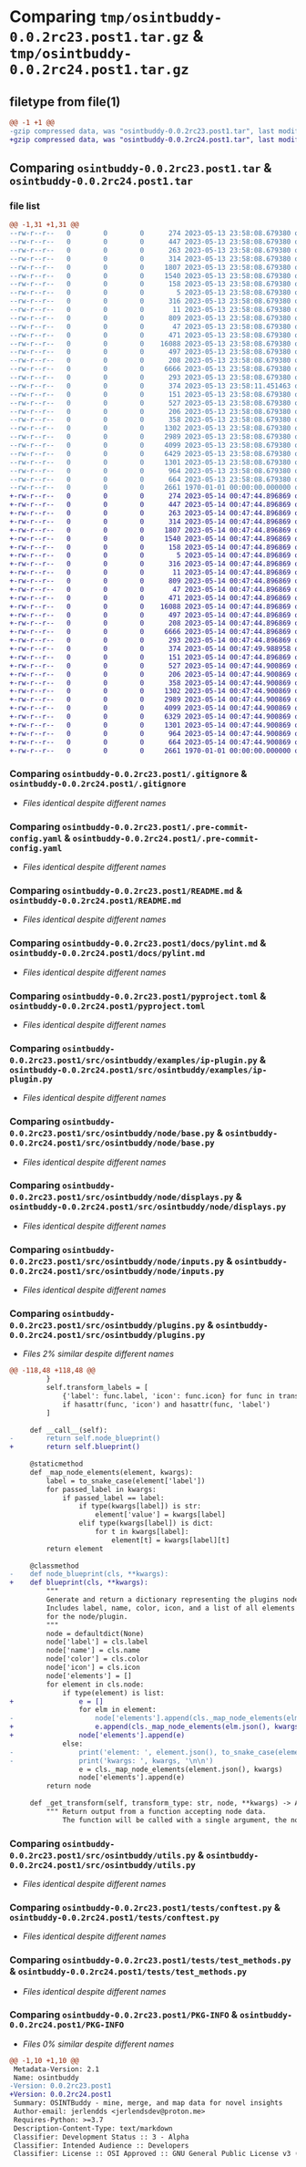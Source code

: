 # Comparing `tmp/osintbuddy-0.0.2rc23.post1.tar.gz` & `tmp/osintbuddy-0.0.2rc24.post1.tar.gz`

## filetype from file(1)

```diff
@@ -1 +1 @@
-gzip compressed data, was "osintbuddy-0.0.2rc23.post1.tar", last modified: Sat May 13 23:58:11 2023, max compression
+gzip compressed data, was "osintbuddy-0.0.2rc24.post1.tar", last modified: Sun May 14 00:47:50 2023, max compression
```

## Comparing `osintbuddy-0.0.2rc23.post1.tar` & `osintbuddy-0.0.2rc24.post1.tar`

### file list

```diff
@@ -1,31 +1,31 @@
--rw-r--r--   0        0        0      274 2023-05-13 23:58:08.679380 osintbuddy-0.0.2rc23.post1/.github/dependabot.yml
--rw-r--r--   0        0        0      447 2023-05-13 23:58:08.679380 osintbuddy-0.0.2rc23.post1/.github/workflows/CI.yml
--rw-r--r--   0        0        0      263 2023-05-13 23:58:08.679380 osintbuddy-0.0.2rc23.post1/.github/workflows/publish.yml
--rw-r--r--   0        0        0      314 2023-05-13 23:58:08.679380 osintbuddy-0.0.2rc23.post1/.github/workflows/semantic-pr-check.yml
--rw-r--r--   0        0        0     1807 2023-05-13 23:58:08.679380 osintbuddy-0.0.2rc23.post1/.gitignore
--rw-r--r--   0        0        0     1540 2023-05-13 23:58:08.679380 osintbuddy-0.0.2rc23.post1/.pre-commit-config.yaml
--rw-r--r--   0        0        0      158 2023-05-13 23:58:08.679380 osintbuddy-0.0.2rc23.post1/.pypirc
--rw-r--r--   0        0        0        5 2023-05-13 23:58:08.679380 osintbuddy-0.0.2rc23.post1/CODE_OF_CONDUCT.md
--rw-r--r--   0        0        0      316 2023-05-13 23:58:08.679380 osintbuddy-0.0.2rc23.post1/Dockerfile
--rw-r--r--   0        0        0       11 2023-05-13 23:58:08.679380 osintbuddy-0.0.2rc23.post1/LICENSE
--rw-r--r--   0        0        0      809 2023-05-13 23:58:08.679380 osintbuddy-0.0.2rc23.post1/README.md
--rw-r--r--   0        0        0       47 2023-05-13 23:58:08.679380 osintbuddy-0.0.2rc23.post1/docs/developer.md
--rw-r--r--   0        0        0      471 2023-05-13 23:58:08.679380 osintbuddy-0.0.2rc23.post1/docs/pre-commit-config.md
--rw-r--r--   0        0        0    16088 2023-05-13 23:58:08.679380 osintbuddy-0.0.2rc23.post1/docs/pylint.md
--rw-r--r--   0        0        0      497 2023-05-13 23:58:08.679380 osintbuddy-0.0.2rc23.post1/docs/pyproject.md
--rw-r--r--   0        0        0      208 2023-05-13 23:58:08.679380 osintbuddy-0.0.2rc23.post1/docs/workflows.md
--rw-r--r--   0        0        0     6666 2023-05-13 23:58:08.679380 osintbuddy-0.0.2rc23.post1/pyproject.toml
--rw-r--r--   0        0        0      293 2023-05-13 23:58:08.679380 osintbuddy-0.0.2rc23.post1/src/README.md
--rw-r--r--   0        0        0      374 2023-05-13 23:58:11.451463 osintbuddy-0.0.2rc23.post1/src/osintbuddy/__init__.py
--rw-r--r--   0        0        0      151 2023-05-13 23:58:08.679380 osintbuddy-0.0.2rc23.post1/src/osintbuddy/errors.py
--rw-r--r--   0        0        0      527 2023-05-13 23:58:08.679380 osintbuddy-0.0.2rc23.post1/src/osintbuddy/examples/ip-plugin.py
--rw-r--r--   0        0        0      206 2023-05-13 23:58:08.679380 osintbuddy-0.0.2rc23.post1/src/osintbuddy/manager.py
--rw-r--r--   0        0        0      358 2023-05-13 23:58:08.679380 osintbuddy-0.0.2rc23.post1/src/osintbuddy/node/__init__.py
--rw-r--r--   0        0        0     1302 2023-05-13 23:58:08.679380 osintbuddy-0.0.2rc23.post1/src/osintbuddy/node/base.py
--rw-r--r--   0        0        0     2989 2023-05-13 23:58:08.679380 osintbuddy-0.0.2rc23.post1/src/osintbuddy/node/displays.py
--rw-r--r--   0        0        0     4099 2023-05-13 23:58:08.679380 osintbuddy-0.0.2rc23.post1/src/osintbuddy/node/inputs.py
--rw-r--r--   0        0        0     6429 2023-05-13 23:58:08.679380 osintbuddy-0.0.2rc23.post1/src/osintbuddy/plugins.py
--rw-r--r--   0        0        0     1301 2023-05-13 23:58:08.679380 osintbuddy-0.0.2rc23.post1/src/osintbuddy/utils.py
--rw-r--r--   0        0        0      964 2023-05-13 23:58:08.679380 osintbuddy-0.0.2rc23.post1/tests/conftest.py
--rw-r--r--   0        0        0      664 2023-05-13 23:58:08.679380 osintbuddy-0.0.2rc23.post1/tests/test_methods.py
--rw-r--r--   0        0        0     2661 1970-01-01 00:00:00.000000 osintbuddy-0.0.2rc23.post1/PKG-INFO
+-rw-r--r--   0        0        0      274 2023-05-14 00:47:44.896869 osintbuddy-0.0.2rc24.post1/.github/dependabot.yml
+-rw-r--r--   0        0        0      447 2023-05-14 00:47:44.896869 osintbuddy-0.0.2rc24.post1/.github/workflows/CI.yml
+-rw-r--r--   0        0        0      263 2023-05-14 00:47:44.896869 osintbuddy-0.0.2rc24.post1/.github/workflows/publish.yml
+-rw-r--r--   0        0        0      314 2023-05-14 00:47:44.896869 osintbuddy-0.0.2rc24.post1/.github/workflows/semantic-pr-check.yml
+-rw-r--r--   0        0        0     1807 2023-05-14 00:47:44.896869 osintbuddy-0.0.2rc24.post1/.gitignore
+-rw-r--r--   0        0        0     1540 2023-05-14 00:47:44.896869 osintbuddy-0.0.2rc24.post1/.pre-commit-config.yaml
+-rw-r--r--   0        0        0      158 2023-05-14 00:47:44.896869 osintbuddy-0.0.2rc24.post1/.pypirc
+-rw-r--r--   0        0        0        5 2023-05-14 00:47:44.896869 osintbuddy-0.0.2rc24.post1/CODE_OF_CONDUCT.md
+-rw-r--r--   0        0        0      316 2023-05-14 00:47:44.896869 osintbuddy-0.0.2rc24.post1/Dockerfile
+-rw-r--r--   0        0        0       11 2023-05-14 00:47:44.896869 osintbuddy-0.0.2rc24.post1/LICENSE
+-rw-r--r--   0        0        0      809 2023-05-14 00:47:44.896869 osintbuddy-0.0.2rc24.post1/README.md
+-rw-r--r--   0        0        0       47 2023-05-14 00:47:44.896869 osintbuddy-0.0.2rc24.post1/docs/developer.md
+-rw-r--r--   0        0        0      471 2023-05-14 00:47:44.896869 osintbuddy-0.0.2rc24.post1/docs/pre-commit-config.md
+-rw-r--r--   0        0        0    16088 2023-05-14 00:47:44.896869 osintbuddy-0.0.2rc24.post1/docs/pylint.md
+-rw-r--r--   0        0        0      497 2023-05-14 00:47:44.896869 osintbuddy-0.0.2rc24.post1/docs/pyproject.md
+-rw-r--r--   0        0        0      208 2023-05-14 00:47:44.896869 osintbuddy-0.0.2rc24.post1/docs/workflows.md
+-rw-r--r--   0        0        0     6666 2023-05-14 00:47:44.896869 osintbuddy-0.0.2rc24.post1/pyproject.toml
+-rw-r--r--   0        0        0      293 2023-05-14 00:47:44.896869 osintbuddy-0.0.2rc24.post1/src/README.md
+-rw-r--r--   0        0        0      374 2023-05-14 00:47:49.988958 osintbuddy-0.0.2rc24.post1/src/osintbuddy/__init__.py
+-rw-r--r--   0        0        0      151 2023-05-14 00:47:44.896869 osintbuddy-0.0.2rc24.post1/src/osintbuddy/errors.py
+-rw-r--r--   0        0        0      527 2023-05-14 00:47:44.900869 osintbuddy-0.0.2rc24.post1/src/osintbuddy/examples/ip-plugin.py
+-rw-r--r--   0        0        0      206 2023-05-14 00:47:44.900869 osintbuddy-0.0.2rc24.post1/src/osintbuddy/manager.py
+-rw-r--r--   0        0        0      358 2023-05-14 00:47:44.900869 osintbuddy-0.0.2rc24.post1/src/osintbuddy/node/__init__.py
+-rw-r--r--   0        0        0     1302 2023-05-14 00:47:44.900869 osintbuddy-0.0.2rc24.post1/src/osintbuddy/node/base.py
+-rw-r--r--   0        0        0     2989 2023-05-14 00:47:44.900869 osintbuddy-0.0.2rc24.post1/src/osintbuddy/node/displays.py
+-rw-r--r--   0        0        0     4099 2023-05-14 00:47:44.900869 osintbuddy-0.0.2rc24.post1/src/osintbuddy/node/inputs.py
+-rw-r--r--   0        0        0     6329 2023-05-14 00:47:44.900869 osintbuddy-0.0.2rc24.post1/src/osintbuddy/plugins.py
+-rw-r--r--   0        0        0     1301 2023-05-14 00:47:44.900869 osintbuddy-0.0.2rc24.post1/src/osintbuddy/utils.py
+-rw-r--r--   0        0        0      964 2023-05-14 00:47:44.900869 osintbuddy-0.0.2rc24.post1/tests/conftest.py
+-rw-r--r--   0        0        0      664 2023-05-14 00:47:44.900869 osintbuddy-0.0.2rc24.post1/tests/test_methods.py
+-rw-r--r--   0        0        0     2661 1970-01-01 00:00:00.000000 osintbuddy-0.0.2rc24.post1/PKG-INFO
```

### Comparing `osintbuddy-0.0.2rc23.post1/.gitignore` & `osintbuddy-0.0.2rc24.post1/.gitignore`

 * *Files identical despite different names*

### Comparing `osintbuddy-0.0.2rc23.post1/.pre-commit-config.yaml` & `osintbuddy-0.0.2rc24.post1/.pre-commit-config.yaml`

 * *Files identical despite different names*

### Comparing `osintbuddy-0.0.2rc23.post1/README.md` & `osintbuddy-0.0.2rc24.post1/README.md`

 * *Files identical despite different names*

### Comparing `osintbuddy-0.0.2rc23.post1/docs/pylint.md` & `osintbuddy-0.0.2rc24.post1/docs/pylint.md`

 * *Files identical despite different names*

### Comparing `osintbuddy-0.0.2rc23.post1/pyproject.toml` & `osintbuddy-0.0.2rc24.post1/pyproject.toml`

 * *Files identical despite different names*

### Comparing `osintbuddy-0.0.2rc23.post1/src/osintbuddy/examples/ip-plugin.py` & `osintbuddy-0.0.2rc24.post1/src/osintbuddy/examples/ip-plugin.py`

 * *Files identical despite different names*

### Comparing `osintbuddy-0.0.2rc23.post1/src/osintbuddy/node/base.py` & `osintbuddy-0.0.2rc24.post1/src/osintbuddy/node/base.py`

 * *Files identical despite different names*

### Comparing `osintbuddy-0.0.2rc23.post1/src/osintbuddy/node/displays.py` & `osintbuddy-0.0.2rc24.post1/src/osintbuddy/node/displays.py`

 * *Files identical despite different names*

### Comparing `osintbuddy-0.0.2rc23.post1/src/osintbuddy/node/inputs.py` & `osintbuddy-0.0.2rc24.post1/src/osintbuddy/node/inputs.py`

 * *Files identical despite different names*

### Comparing `osintbuddy-0.0.2rc23.post1/src/osintbuddy/plugins.py` & `osintbuddy-0.0.2rc24.post1/src/osintbuddy/plugins.py`

 * *Files 2% similar despite different names*

```diff
@@ -118,48 +118,48 @@
         }
         self.transform_labels = [
             {'label': func.label, 'icon': func.icon} for func in transforms
             if hasattr(func, 'icon') and hasattr(func, 'label')
         ]
 
     def __call__(self):
-        return self.node_blueprint()
+        return self.blueprint()
 
     @staticmethod
     def _map_node_elements(element, kwargs):
         label = to_snake_case(element['label'])
         for passed_label in kwargs:
             if passed_label == label:
                 if type(kwargs[label]) is str:
                     element['value'] = kwargs[label]
                 elif type(kwargs[label]) is dict:
                     for t in kwargs[label]:
                         element[t] = kwargs[label][t]
         return element
 
     @classmethod
-    def node_blueprint(cls, **kwargs):
+    def blueprint(cls, **kwargs):
         """
         Generate and return a dictionary representing the plugins node.
         Includes label, name, color, icon, and a list of all elements
         for the node/plugin.
         """
         node = defaultdict(None)
         node['label'] = cls.label
         node['name'] = cls.name
         node['color'] = cls.color
         node['icon'] = cls.icon
         node['elements'] = []
         for element in cls.node:
             if type(element) is list:
+                e = []
                 for elm in element:
-                    node['elements'].append(cls._map_node_elements(elm.json(), kwargs))
+                    e.append(cls._map_node_elements(elm.json(), kwargs))
+                node['elements'].append(e)
             else:
-                print('element: ', element.json(), to_snake_case(element.json()['label']))
-                print('kwargs: ', kwargs, '\n\n')
                 e = cls._map_node_elements(element.json(), kwargs)
                 node['elements'].append(e)
         return node
 
     def _get_transform(self, transform_type: str, node, **kwargs) -> Any:
         """ Return output from a function accepting node data.
             The function will be called with a single argument, the node data
```

### Comparing `osintbuddy-0.0.2rc23.post1/src/osintbuddy/utils.py` & `osintbuddy-0.0.2rc24.post1/src/osintbuddy/utils.py`

 * *Files identical despite different names*

### Comparing `osintbuddy-0.0.2rc23.post1/tests/conftest.py` & `osintbuddy-0.0.2rc24.post1/tests/conftest.py`

 * *Files identical despite different names*

### Comparing `osintbuddy-0.0.2rc23.post1/tests/test_methods.py` & `osintbuddy-0.0.2rc24.post1/tests/test_methods.py`

 * *Files identical despite different names*

### Comparing `osintbuddy-0.0.2rc23.post1/PKG-INFO` & `osintbuddy-0.0.2rc24.post1/PKG-INFO`

 * *Files 0% similar despite different names*

```diff
@@ -1,10 +1,10 @@
 Metadata-Version: 2.1
 Name: osintbuddy
-Version: 0.0.2rc23.post1
+Version: 0.0.2rc24.post1
 Summary: OSINTBuddy - mine, merge, and map data for novel insights
 Author-email: jerlendds <jerlendsdev@proton.me>
 Requires-Python: >=3.7
 Description-Content-Type: text/markdown
 Classifier: Development Status :: 3 - Alpha
 Classifier: Intended Audience :: Developers
 Classifier: License :: OSI Approved :: GNU General Public License v3 (GPLv3)
```

